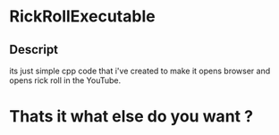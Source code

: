 # RickRollExecutable

## Descript
its just simple cpp code that i've created to make it opens browser and opens rick roll in the YouTube.


# Thats it what else do you want ?
